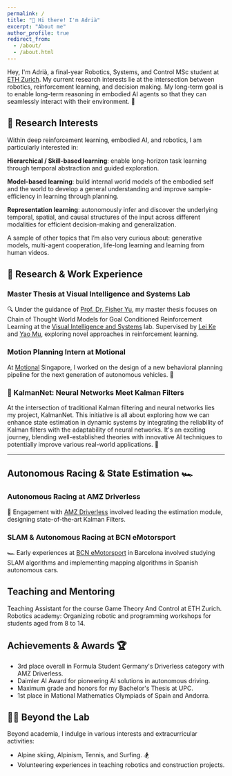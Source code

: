 ```yaml
---
permalink: /
title: "👋 Hi there! I'm Adrià"
excerpt: "About me"
author_profile: true
redirect_from: 
  - /about/
  - /about.html
---
```


Hey, I'm Adrià, a final-year Robotics, Systems, and Control MSc student at [ETH Zurich](https://ethz.ch/en.html). My current research interests lie at the intersection between robotics, reinforcement learning, and decision making. My long-term goal is to enable long-term reasoning in embodied AI agents so that they can seamlessly interact with their environment. 🤖

## 🌟 Research Interests

Within deep reinforcement learning, embodied AI, and robotics, I am particularly interested in:

**Hierarchical / Skill-based learning**: enable long-horizon task learning through temporal abstraction and guided exploration.

**Model-based learning**: build internal world models of the embodied self and the world to develop a general understanding and improve sample-efficiency in learning through planning.

**Representation learning**: autonomously infer and discover the underlying temporal, spatial, and causal structures of the input across different modalities for efficient decision-making and generalization.

A sample of other topics that I’m also very curious about: generative models, multi-agent cooperation, life-long learning and learning from human videos.

## 💼 Research & Work Experience

### Master Thesis at Visual Intelligence and Systems Lab

🔍 Under the guidance of [Prof. Dr. Fisher Yu](https://www.vis.xyz/), my master thesis focuses on Chain of Thought World Models for Goal Conditioned Reinforcement Learning at the [Visual Intelligence and Systems](https://www.vis.xyz/) lab. Supervised by [Lei Ke](https://www.kelei.site/) and [Yao Mu](https://yaomarkmu.github.io/), exploring novel approaches in reinforcement learning.

### Motion Planning Intern at Motional

At [Motional](https://motional.com/) Singapore, I worked on the design of a new behavioral planning pipeline for the next generation of autonomous vehicles. 🚙


### 🤖 KalmanNet: Neural Networks Meet Kalman Filters

At the intersection of traditional Kalman filtering and neural networks lies my project, KalmanNet. This initiative is all about exploring how we can enhance state estimation in dynamic systems by integrating the reliability of Kalman filters with the adaptability of neural networks. It's an exciting journey, blending well-established theories with innovative AI techniques to potentially improve various real-world applications. 🌟

---


## Autonomous Racing & State Estimation 🏎️

### Autonomous Racing at AMZ Driverless
🚗 Engagement with [AMZ Driverless](https://amzracing.ch/en) involved leading the estimation module, designing state-of-the-art Kalman Filters.

### SLAM & Autonomous Racing at BCN eMotorsport
🏎️ Early experiences at [BCN eMotorsport](https://bcnemotorsport.upc.edu/home/) in Barcelona involved studying SLAM algorithms and implementing mapping algorithms in Spanish autonomous cars.

## Teaching and Mentoring

Teaching Assistant for the course Game Theory And Control at ETH Zurich.
Robotics academy: Organizing robotic and programming workshops for students aged from 8 to 14.


## Achievements & Awards 🏆

- 3rd place overall in Formula Student Germany's Driverless category with AMZ Driverless.
- Daimler AI Award for pioneering AI solutions in autonomous driving.
- Maximum grade and honors for my Bachelor's Thesis at UPC.
- 1st place in Mational Mathematics Olympiads of Spain and Andorra.

## 🏄‍♂️ Beyond the Lab

Beyond academia, I indulge in various interests and extracurricular activities:

- Alpine skiing, Alpinism, Tennis, and Surfing. 🏂
- Volunteering experiences in teaching robotics and construction projects.



